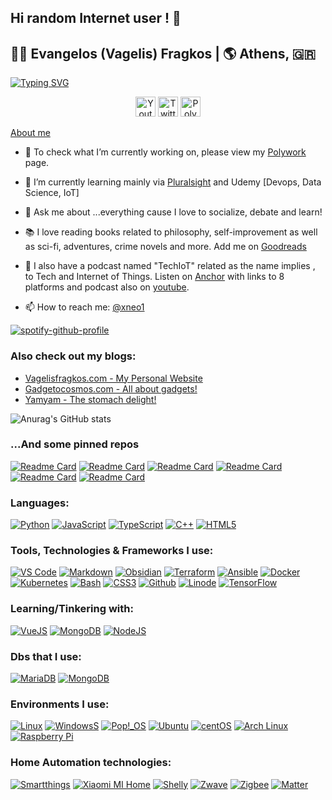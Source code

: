 ## Hi random Internet user ! 👋


<!--#**xneo1/xneo1** is a ✨ _special_ ✨ repository because its `README.md` (this file) appears on your GitHub profile.
- 👯 I’m looking to collaborate on ...
- 🤔 I’m looking for help with ...
- 😄 Pronouns: ...
- ⚡ Fun fact: ...

-->
## 🧑‍💻 Evangelos (Vagelis) Fragkos | 🌎  Athens, 🇬🇷 

[![Typing SVG](https://readme-typing-svg.herokuapp.com?lines=Tech+Evangelist+(%F0%9F%98%9D))](https://git.io/typing-svg)

<!-- Social icons section -->
<p align="center">
  <a href="https://www.youtube.com/c/techiot"><img width="32px" alt="Youtube" title="Youtube" src="https://i.imgur.com/qiXu7b2.png"/></a>
  <a href="https://twitter.com/xneo1"><img width="32px" alt="Twitter" title="Twitter" src="https://i.imgur.com/OXZM1L6.png"/></a>
  <a href="https://polywork.com/vagelisfr"><img width="32px" alt="Polywork" title="Vagelis Fragkos" src="https://res.cloudinary.com/crunchbase-production/image/upload/c_lpad,h_170,w_170,f_auto,b_white,q_auto:eco,dpr_1/cljekxq9j2canvsydesy"></a>
</p>

[About me](https://www.linkedin.com/in/vagelisfragkos/)

- 🔭 To check what I’m currently working on, please view my [Polywork](https://www.polywork.com/vagelisfr) page. 
- 🌱 I’m currently learning mainly via [Pluralsight](https://app.pluralsight.com/profile/evangelos-fragkos-d9) and Udemy [Devops, Data Science, IoT]
- 💬 Ask me about ...everything cause I love to socialize, debate and learn!
- 📚 I love reading books related to philosophy, self-improvement as well as sci-fi, adventures, crime novels and more. Add me on [Goodreads](https://www.goodreads.com/user/show/4903808-vagelis)
- 🎤 I also have a podcast named "TechIoT" related as the name implies , to Tech and Internet of Things. Listen on [Anchor](https://anchor.fm/techiot) with links to 8 platforms
 and podcast also on [youtube](https://www.youtube.com/techiot).

- 📫 How to reach me: [@xneo1](https://twitter.com/xneo1)

[![spotify-github-profile](https://spotify-github-profile.vercel.app/api/view?uid=1259912891&cover_image=true&theme=natemoo-re&bar_color=53b14f&bar_color_cover=false)](https://github.com/kittinan/spotify-github-profile)

### Also check out my blogs:
- [Vagelisfragkos.com - My Personal Website](https://www.vagelisfragkos.com/en/)
- [Gadgetocosmos.com - All about gadgets!](https://www.gadgetocosmos.com/)
- [Yamyam - The stomach delight!](https://www.yamyam.gr/)

![Anurag's GitHub stats](https://github-readme-stats.vercel.app/api?username=xneo1&show_icons=true&theme=outrun)

### ...And some pinned repos
[![Readme Card](https://github-readme-stats.vercel.app/api/pin/?username=xneo1&repo=portainer_templates&theme=calm)](https://github.com/xneo1/portainer_templates)
[![Readme Card](https://github-readme-stats.vercel.app/api/pin/?username=xneo1&repo=docker-compose-collection&theme=calm)](https://github.com/xneo1/docker-compose-collection)
[![Readme Card](https://github-readme-stats.vercel.app/api/pin/?username=xneo1&repo=tailscale-udm&theme=synthwave)](https://github.com/xneo1/tailscale-udm)
[![Readme Card](https://github-readme-stats.vercel.app/api/pin/?username=xneo1&repo=supervised-homeassistant&theme=omni)](https://github.com/xneo1/supervised-homeassistant)
[![Readme Card](https://github-readme-stats.vercel.app/api/pin/?username=xneo1&repo=M5Stack-Air-Quality-ESPHome&theme=omni)](https://github.com/xneo1/M5Stack-Air-Quality-ESPHome)
[![Readme Card](https://github-readme-stats.vercel.app/api/pin/?username=xneo1&repo=pi-hole-influx&theme=omni)](https://github.com/xneo1/pi-hole-influx)

### Languages:
[![Python](https://img.shields.io/badge/-Python-white?style=flat-circle&logo=python)](https://www.python.org)
[![JavaScript](https://img.shields.io/badge/-Javascript-white?style=flat-circle&logo=javascript)](https://www.javascript.com)
[![TypeScript](https://img.shields.io/badge/-TypeScript-white?style=flat-circle&logo=typescript)](https://www.typescriptlang.org)
[![C++](https://img.shields.io/badge/-C++-white?style=flat-circle&logo=cplusplus)](https://www.w3schools.com/cpp/)
[![HTML5](https://img.shields.io/badge/-HTML5-white?style=flat-circle&logo=html5)](https://www.w3schools.com/html/)

### Tools, Technologies & Frameworks I use:
[![VS Code](https://img.shields.io/badge/-VSCode-blue?style=flat-circle&logo=visualstudiocode)](https://code.visualstudio.com)
[![Markdown](https://img.shields.io/badge/-Markdown-black?style=flat-circle&logo=markdown)](https://www.markdownguide.org)
[![Obsidian](https://img.shields.io/badge/-Obsidian-purple?style=flat-circle&logo=obsidian)](https://obsidian.md)
[![Terraform](https://img.shields.io/badge/-Terraform-blue?style=flat-circle&logo=terraform)](https://www.terraform.io)
[![Ansible](https://img.shields.io/badge/-Ansible-blue?style=flat-circle&logo=ansible)](https://www.ansible.com)
[![Docker](https://img.shields.io/badge/-Docker-blue?style=flat-circle&logo=Docker)](https://www.docker.com)
[![Kubernetes](https://img.shields.io/badge/-Kubernetes-000?&logo=Kubernetes)](https://kubernetes.io)
[![Bash](https://img.shields.io/badge/-Bash-blue?style=flat-circle&logo=gnubash)](https://www.gnu.org/software/bash)
[![CSS3](https://img.shields.io/badge/-CSS3-white?logoColor=black&?style=flat-circle&logo=css3)](https://www.w3schools.com/css/)
[![Github](https://img.shields.io/badge/-GitHub-black?style=flat-circle&logo=GitHub)](https://www.github.com/)
[![Linode](https://img.shields.io/badge/-Linode-blue?style=flat-circle&logo=linode)](https://www.linode.com/)
[![TensorFlow](https://img.shields.io/badge/-TensorFlow-000?&logo=TensorFlow)](https://www.tensorflow.org)

### Learning/Tinkering with:
[![VueJS](https://img.shields.io/badge/-VUE-blue?style=flat-circle&logo=VUE.JS)](https://vuejs.org)
[![MongoDB](https://img.shields.io/badge/-MongoDB-blue?style=flat-circle&logo=MongoDB)](https://www.mongodb.com)
[![NodeJS](https://img.shields.io/badge/-NodeJS-green?style=flat-circle&logo=Nodejs)](https://nodejs.org)

### Dbs that I use:
[![MariaDB](https://img.shields.io/badge/-Mariadb-brown?style=flat-circle&logo=mariadb)](https://mariadb.org)
[![MongoDB](https://img.shields.io/badge/-MongoDB-blue?style=flat-circle&logo=MongoDB)](https://www.mongodb.com)

### Environments I use:
[![Linux](https://img.shields.io/badge/-Linux-gray?style=flat-circle&logo=Linux)](https://www.linux.org/)
[![WindowsS](https://img.shields.io/badge/-Windows-blue?style=flat-circle&logo=windows)](https://www.microsoft.com/en-us/windows)
[![Pop!_OS](https://img.shields.io/badge/-Pop!_OS-purple?style=flat-circle&logo=popos)](https://pop.system76.com)
[![Ubuntu](https://img.shields.io/badge/-Ubuntu-blue?style=flat-circle&logo=ubuntu)](https://www.ubuntu.com/)
[![centOS](https://img.shields.io/badge/CentOS-8.0-blue?style=flat-square&logo=CentOS&logoColor=262577)](https://www.centos.org/)
[![Arch Linux](https://img.shields.io/badge/-Arch%20Linux-blue?style=flat-circle&logo=archlinux)](https://www.archlinux.org/)
[![Raspberry Pi](https://img.shields.io/badge/-Raspberry%20Pi-red?style=flat-circle&logo=raspberrypi)](https://www.raspberrypi.org)


### Home Automation technologies:
[![Smartthings](https://img.shields.io/badge/-Smartthings-white?style=flat-circle&logo=smartthings)](https://www.smartthings.com)
[![Xiaomi MI Home](https://img.shields.io/badge/-Xiaomi%20Home-white?style=flat-circle&logo=xiaomi)](https://www.mi.com/global)
[![Shelly](https://img.shields.io/badge/-Shelly-white?style=flat-circle&logo=shelly)](https://shelly.cloud)
[![Zwave](https://img.shields.io/badge/-Zwave-gray?style=flat-circle&logo=zwave)](https://www.z-wave.com)
[![Zigbee](https://img.shields.io/badge/-Zigbee-gray?style=flat-circle&logo=zigbee)](https://csa-iot.org/all-solutions/zigbee/)
[![Matter](https://img.shields.io/badge/-Matter-gray?style=flat-circle&logo=matter)](https://csa-iot.org/all-solutions/matter/)
